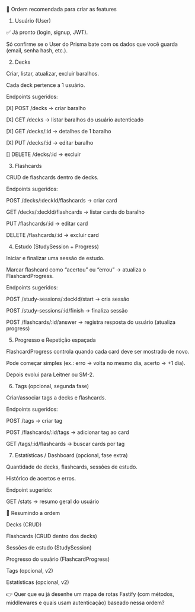 📌 Ordem recomendada para criar as features
1. Usuário (User)

✅ Já pronto (login, signup, JWT).

Só confirme se o User do Prisma bate com os dados que você guarda (email, senha hash, etc.).

2. Decks

Criar, listar, atualizar, excluir baralhos.

Cada deck pertence a 1 usuário.

Endpoints sugeridos:

[X] POST /decks → criar baralho

[X] GET /decks → listar baralhos do usuário autenticado

[X] GET /decks/:id → detalhes de 1 baralho

[X] PUT /decks/:id → editar baralho

[] DELETE /decks/:id → excluir

3. Flashcards

CRUD de flashcards dentro de decks.

Endpoints sugeridos:

POST /decks/:deckId/flashcards → criar card

GET /decks/:deckId/flashcards → listar cards do baralho

PUT /flashcards/:id → editar card

DELETE /flashcards/:id → excluir card

4. Estudo (StudySession + Progress)

Iniciar e finalizar uma sessão de estudo.

Marcar flashcard como “acertou” ou “errou” → atualiza o FlashcardProgress.

Endpoints sugeridos:

POST /study-sessions/:deckId/start → cria sessão

POST /study-sessions/:id/finish → finaliza sessão

POST /flashcards/:id/answer → registra resposta do usuário (atualiza progress)

5. Progresso e Repetição espaçada

FlashcardProgress controla quando cada card deve ser mostrado de novo.

Pode começar simples (ex.: erro → volta no mesmo dia, acerto → +1 dia).

Depois evolui para Leitner ou SM-2.

6. Tags (opcional, segunda fase)

Criar/associar tags a decks e flashcards.

Endpoints sugeridos:

POST /tags → criar tag

POST /flashcards/:id/tags → adicionar tag ao card

GET /tags/:id/flashcards → buscar cards por tag

7. Estatísticas / Dashboard (opcional, fase extra)

Quantidade de decks, flashcards, sessões de estudo.

Histórico de acertos e erros.

Endpoint sugerido:

GET /stats → resumo geral do usuário

🚀 Resumindo a ordem

Decks (CRUD)

Flashcards (CRUD dentro dos decks)

Sessões de estudo (StudySession)

Progresso do usuário (FlashcardProgress)

Tags (opcional, v2)

Estatísticas (opcional, v2)

👉 Quer que eu já desenhe um mapa de rotas Fastify (com métodos, middlewares e quais usam autenticação) baseado nessa ordem?
